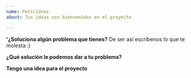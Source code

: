 ```yaml
---
name: Peticiones
about: Tus ideas son bienvenidas en el proyecto

---
```


**'¿Soluciona algún problema que tienes?**
De ser así escríbenos lo que te molesta :)

**¿Qué solución le podemos dar a tu problema?**

**Tengo una idea para el proyecto**
